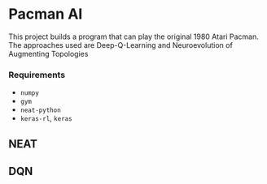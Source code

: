 # Pacman AI
This project builds a program that can play the original 1980 Atari Pacman. 
The approaches used are Deep-Q-Learning and Neuroevolution of Augmenting Topologies

### Requirements
* `numpy`
* `gym`
* `neat-python`
* `keras-rl`, `keras`

## NEAT
## DQN
